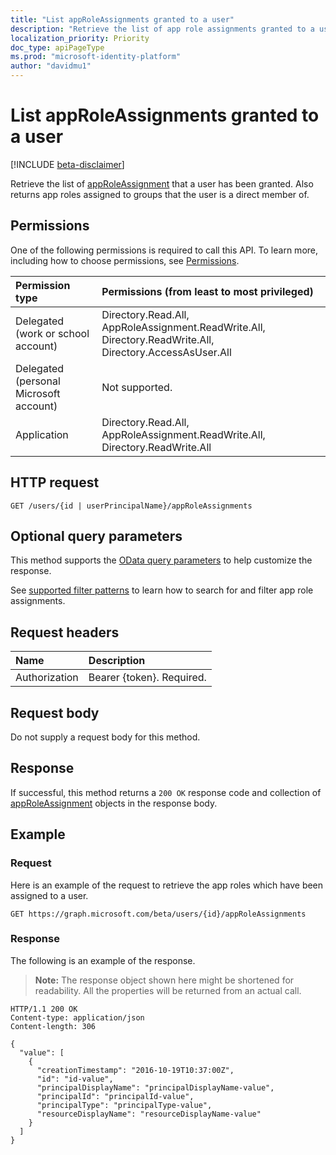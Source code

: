 ```yaml
---
title: "List appRoleAssignments granted to a user"
description: "Retrieve the list of app role assignments granted to a user."
localization_priority: Priority
doc_type: apiPageType
ms.prod: "microsoft-identity-platform"
author: "davidmu1"
---
```


# List appRoleAssignments granted to a user

[!INCLUDE [beta-disclaimer](../../includes/beta-disclaimer.md)]

Retrieve the list of [appRoleAssignment](../resources/approleassignment.md) that a user has been granted. Also returns app roles assigned to groups that the user is a direct member of.

## Permissions

One of the following permissions is required to call this API. To learn more, including how to choose permissions, see [Permissions](/graph/permissions-reference).

|Permission type      | Permissions (from least to most privileged)              |
|:--------------------|:---------------------------------------------------------|
|Delegated (work or school account) | Directory.Read.All, AppRoleAssignment.ReadWrite.All, Directory.ReadWrite.All, Directory.AccessAsUser.All  |
|Delegated (personal Microsoft account) | Not supported.    |
|Application | Directory.Read.All, AppRoleAssignment.ReadWrite.All, Directory.ReadWrite.All |

## HTTP request

<!-- { "blockType": "ignored" } -->
```http
GET /users/{id | userPrincipalName}/appRoleAssignments
```

## Optional query parameters

This method supports the [OData query parameters](/graph/query_parameters) to help customize the response.

See [supported filter patterns](../resources/approleassignment.md#supported-filter-patterns) to learn how to search for and filter app role assignments.

## Request headers

| Name           | Description                |
|:---------------|:---------------------------|
| Authorization  | Bearer {token}. Required.  |

## Request body

Do not supply a request body for this method.

## Response

If successful, this method returns a `200 OK` response code and collection of [appRoleAssignment](../resources/approleassignment.md) objects in the response body.

## Example

### Request

Here is an example of the request to retrieve the app roles which have been assigned to a user.

<!-- {
  "blockType": "request",
  "name": "user_get_approleassignments"
}-->

```http
GET https://graph.microsoft.com/beta/users/{id}/appRoleAssignments
```

### Response

The following is an example of the response. 

> **Note:** The response object shown here might be shortened for readability. All the properties will be returned from an actual call.

<!-- {
  "blockType": "response",
  "truncated": true,
  "@odata.type": "microsoft.graph.appRoleAssignment",
  "isCollection": true
} -->

```http
HTTP/1.1 200 OK
Content-type: application/json
Content-length: 306

{
  "value": [
    {
      "creationTimestamp": "2016-10-19T10:37:00Z",
      "id": "id-value",
      "principalDisplayName": "principalDisplayName-value",
      "principalId": "principalId-value",
      "principalType": "principalType-value",
      "resourceDisplayName": "resourceDisplayName-value"
    }
  ]
}
```

<!-- uuid: 8fcb5dbc-d5aa-4681-8e31-b001d5168d79
2015-10-25 14:57:30 UTC -->
<!--
{
  "type": "#page.annotation",
  "description": "List appRoleAssignments",
  "keywords": "",
  "section": "documentation",
  "tocPath": "",
  "suppressions": [
  ]
}
-->
